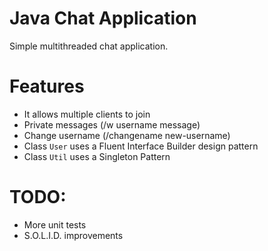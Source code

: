 # Java Chat Application
Simple multithreaded chat application.

# Features
- It allows multiple clients to join
- Private messages (/w username message)
- Change username (/changename new-username)
- Class `User` uses a Fluent Interface Builder design pattern
- Class `Util` uses a Singleton Pattern

# TODO:
- More unit tests
- S.O.L.I.D. improvements
